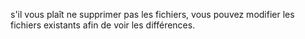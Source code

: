 s'il vous plaît ne supprimer pas les fichiers, vous pouvez modifier les fichiers existants afin de voir les différences.
